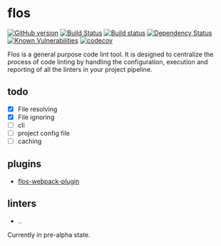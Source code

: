 # flos
[![GitHub version](https://badge.fury.io/gh/abogaart%2Fflos.svg)](https://badge.fury.io/gh/abogaart%2Fflos)
[![Build Status](https://travis-ci.org/abogaart/flos.svg?branch=master)](https://travis-ci.org/abogaart/flos)
[![Build status](https://ci.appveyor.com/api/projects/status/cu7ww795i6rclku8/branch/master?svg=true)](https://ci.appveyor.com/project/abogaart/flos/branch/master)
[![Dependency Status](https://dependencyci.com/github/abogaart/flos/badge)](https://dependencyci.com/github/abogaart/flos)
[![Known Vulnerabilities](https://snyk.io/test/github/abogaart/flos/badge.svg)](https://snyk.io/test/github/abogaart/flos)
[![codecov](https://codecov.io/gh/abogaart/flos/branch/master/graph/badge.svg)](https://codecov.io/gh/abogaart/flos)

Flos is a general purpose code lint tool. It is designed to centralize the process of code linting by handling the
configuration, execution and reporting of all the linters in your project pipeline.

## todo
- [X] File resolving
- [X] File ignoring
- [ ] cli
- [ ] project config file
- [ ] caching

## plugins
- [flos-webpack-plugin](https://github.com/abogaart/flos-webpack-plugin)

## linters
- ..

Currently in pre-alpha state.
